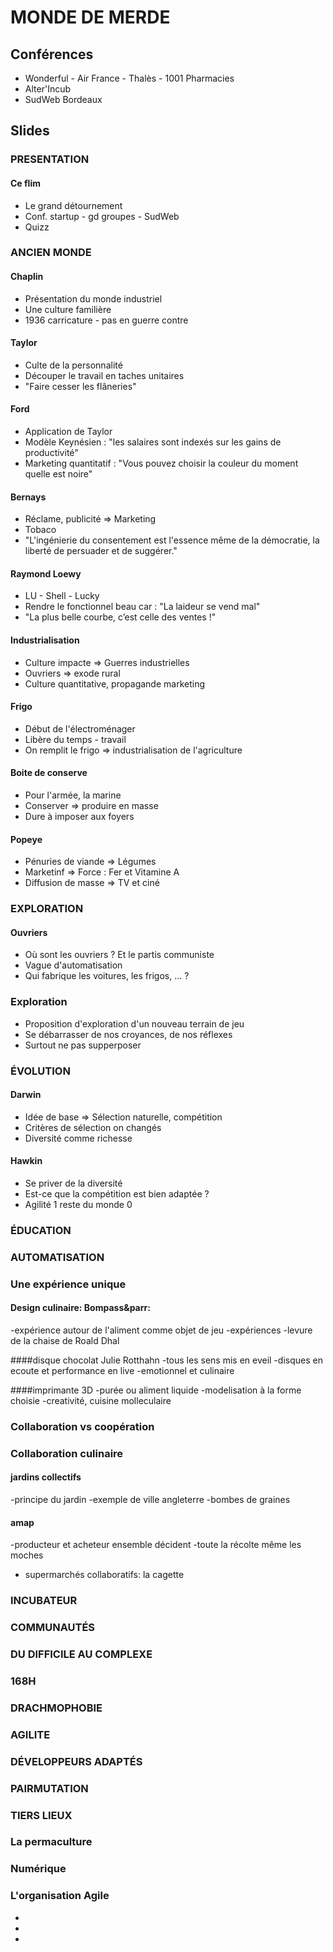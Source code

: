 # MONDE DE MERDE

## Conférences

- Wonderful - Air France - Thalès - 1001 Pharmacies
- Alter'Incub
- SudWeb Bordeaux

## Slides

### PRESENTATION

#### Ce flim
- Le grand détournement
- Conf. startup - gd groupes - SudWeb
- Quizz 

### ANCIEN MONDE

#### Chaplin
- Présentation du monde industriel
- Une culture familière
- 1936 carricature - pas en guerre contre

#### Taylor
- Culte de la personnalité
- Découper le travail en taches unitaires
- "Faire cesser les flâneries"

#### Ford
- Application de Taylor
- Modèle Keynésien : "les salaires sont indexés sur les gains de productivité"
- Marketing quantitatif : "Vous pouvez choisir la couleur du moment quelle est noire"

#### Bernays
- Réclame, publicité => Marketing
- Tobaco
- "L'ingénierie du consentement est l'essence même de la démocratie, la liberté de persuader et de suggérer."

#### Raymond Loewy
- LU - Shell - Lucky
- Rendre le fonctionnel beau car : "La laideur se vend mal"
- "La plus belle courbe, c’est celle des ventes !"

#### Industrialisation
- Culture impacte => Guerres industrielles
- Ouvriers => exode rural
- Culture quantitative, propagande marketing

#### Frigo
- Début de l'électroménager
- Libère du temps - travail
- On remplit le frigo => industrialisation de l'agriculture

#### Boite de conserve
- Pour l'armée, la marine
- Conserver => produire en masse
- Dure à imposer aux foyers

#### Popeye
- Pénuries de viande => Légumes
- Marketinf => Force : Fer et Vitamine A
- Diffusion de masse => TV et ciné

### EXPLORATION

#### Ouvriers 
- Où sont les ouvriers ? Et le partis communiste
- Vague d'automatisation
- Qui fabrique les voitures, les frigos, ... ?

### Exploration
- Proposition d'exploration d'un nouveau terrain de jeu
- Se débarrasser de nos croyances, de nos réflexes
- Surtout ne pas supperposer

### ÉVOLUTION

#### Darwin
- Idée de base => Sélection naturelle, compétition
- Critères de sélection on changés
- Diversité comme richesse

#### Hawkin
- Se priver de la diversité
- Est-ce que la compétition est bien adaptée ?
- Agilité 1 reste du monde 0



### ÉDUCATION

### AUTOMATISATION

### Une expérience unique

#### Design culinaire: Bompass&parr: 
-expérience autour de l'aliment comme objet de jeu
-expériences 
-levure de la chaise de Roald Dhal


####disque chocolat Julie Rotthahn
-tous les sens mis en eveil
-disques en ecoute et performance en live
-emotionnel et culinaire

####imprimante 3D
-purée ou aliment liquide
-modelisation à la forme choisie
-creativité, cuisine molleculaire

### Collaboration vs coopération

### Collaboration culinaire

#### jardins collectifs
-principe du jardin
-exemple de ville angleterre
-bombes de graines

#### amap
-producteur et acheteur ensemble décident
-toute la récolte même les moches
- supermarchés collaboratifs: la cagette

### INCUBATEUR

### COMMUNAUTÉS

### DU DIFFICILE AU COMPLEXE

### 168H

### DRACHMOPHOBIE

### AGILITE

### DÉVELOPPEURS ADAPTÉS

### PAIRMUTATION

### TIERS LIEUX

### La permaculture

### Numérique

### L'organisation Agile
-
-
-


